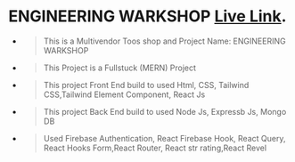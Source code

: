 
# ENGINEERING WARKSHOP [Live Link](https://engineering-workshop-a0bd0.web.app/).

* > This is a Multivendor Toos shop and Project Name: ENGINEERING WARKSHOP
* > This Project is a Fullstuck (MERN) Project
* > This project Front End build to used Html, CSS, Tailwind CSS,Tailwind Element Component, React Js
* > This project Back End build to used Node Js, Expressb Js, Mongo DB
* > Used Firebase Authentication, React Firebase Hook, React Query, React Hooks Form,React Router, React str rating,React Revel
